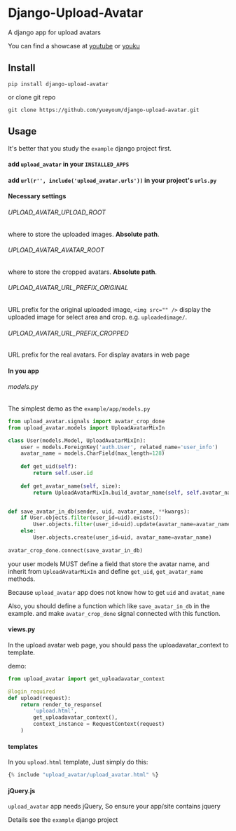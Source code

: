 # Django-Upload-Avatar

A django app for upload avatars

You can find a showcase at [youtube][1] or [youku][2]


## Install

    pip install django-upload-avatar
    
or clone git repo

    git clone https://github.com/yueyoum/django-upload-avatar.git
    
    
## Usage

It's better that you study the `example` django project first.

#### add `upload_avatar` in your `INSTALLED_APPS`

#### add `url(r'', include('upload_avatar.urls'))` in your project's `urls.py`

#### Necessary settings

###### UPLOAD_AVATAR_UPLOAD_ROOT

where to store the uploaded images.  **Absolute path**.

###### UPLOAD_AVATAR_AVATAR_ROOT

where to store the cropped avatars.  **Absolute path**.

###### UPLOAD_AVATAR_URL_PREFIX_ORIGINAL

URL prefix for the original uploaded image, `<img src="" />` display the uploaded image
for select area and crop. e.g. `uploadedimage/`.

###### UPLOAD_AVATAR_URL_PREFIX_CROPPED

URL prefix for the real avatars. For display avatars in web page


#### In you app

###### models.py

The simplest demo as the `example/app/models.py`

```python
from upload_avatar.signals import avatar_crop_done
from upload_avatar.models import UploadAvatarMixIn

class User(models.Model, UploadAvatarMixIn):
    user = models.ForeignKey('auth.User', related_name='user_info')
    avatar_name = models.CharField(max_length=128)
    
    def get_uid(self):
        return self.user.id
    
    def get_avatar_name(self, size):
        return UploadAvatarMixIn.build_avatar_name(self, self.avatar_name, size)


def save_avatar_in_db(sender, uid, avatar_name, **kwargs):
    if User.objects.filter(user_id=uid).exists():
        User.objects.filter(user_id=uid).update(avatar_name=avatar_name)
    else:
        User.objects.create(user_id=uid, avatar_name=avatar_name)
        
avatar_crop_done.connect(save_avatar_in_db)
```

your user models MUST define a field that store the avatar name,
and inherit from `UploadAvatarMixIn` and define `get_uid`,
`get_avatar_name` methods.

Because `upload_avatar` app does not know how to get `uid` and `avatat_name`

Also, you should define a function which like `save_avatar_in_db` in the example.
and make `avatar_crop_done` signal connected with this function.

#### views.py

In the upload avatar web page, you should pass the uploadavatar_context to template.

demo:

```python
from upload_avatar import get_uploadavatar_context

@login_required
def upload(request):
    return render_to_response(
        'upload.html',
        get_uploadavatar_context(),
        context_instance = RequestContext(request)
    )
```

#### templates

In you `upload.html` template, Just simply do this:

```python
{% include "upload_avatar/upload_avatar.html" %}
```

#### jQuery.js

`upload_avatar` app needs jQuery, So ensure your app/site contains jquery

Details see the `example` django project


[1]: (http://www.youtube.com/watch?v=570yBlCfm5g)
[2]: (http://v.youku.com/v_show/id_XNTQyNDA0OTQ4.html)